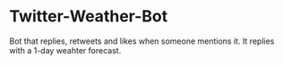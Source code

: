 # Twitter-Weather-Bot
Bot that replies, retweets and likes when someone mentions it. It replies  with a 1-day weahter forecast.
